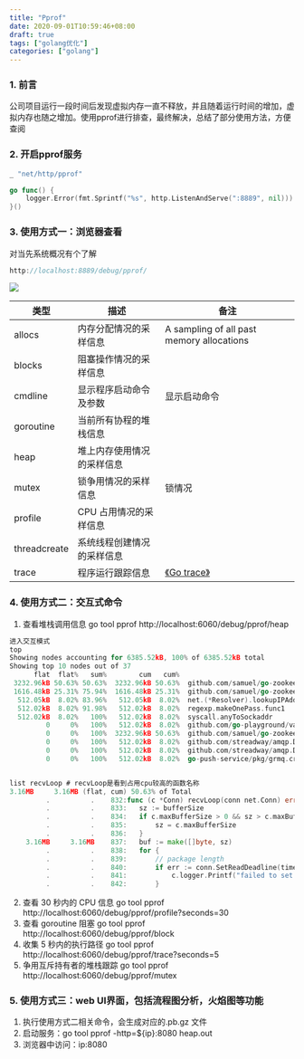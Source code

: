 ```yaml
---
title: "Pprof"
date: 2020-09-01T10:59:46+08:00
draft: true
tags: ["golang优化"]
categories: ["golang"]
---
```


### 1. 前言

公司项目运行一段时间后发现虚拟内存一直不释放，并且随着运行时间的增加，虚拟内存也随之增加。使用pprof进行排查，最终解决，总结了部分使用方法，方便查阅

### 2. 开启pprof服务
```go
_ "net/http/pprof"

go func() {
	logger.Error(fmt.Sprintf("%s", http.ListenAndServe(":8889", nil)))
}()
```

### 3. 使用方式一：浏览器查看
对当先系统概况有个了解
```go
http://localhost:8889/debug/pprof/
```
![](/images/golang/pprof01.jpg)

|类型	|描述	|备注|
|----|----|----|
|allocs|内存分配情况的采样信息|A sampling of all past memory allocations
|blocks|	阻塞操作情况的采样信息	| 
|cmdline	|显示程序启动命令及参数	|显示启动命令
|goroutine	|当前所有协程的堆栈信息	|
|heap	|堆上内存使用情况的采样信息	|
|mutex	|锁争用情况的采样信息|锁情况
|profile	|CPU 占用情况的采样信息	| 
|threadcreate	|系统线程创建情况的采样信息	|
|trace	|程序运行跟踪信息	|[《Go trace》](https://mp.weixin.qq.com/s/I9xSMxy32cALSNQAN8wlnQ)

### 4. 使用方式二：交互式命令
1. 查看堆栈调用信息
go tool pprof http://localhost:6060/debug/pprof/heap
```go
进入交互模式
top
Showing nodes accounting for 6385.52kB, 100% of 6385.52kB total
Showing top 10 nodes out of 37
      flat  flat%   sum%        cum   cum%
 3232.96kB 50.63% 50.63%  3232.96kB 50.63%  github.com/samuel/go-zookeeper/zk.(*Conn).recvLoop
 1616.48kB 25.31% 75.94%  1616.48kB 25.31%  github.com/samuel/go-zookeeper/zk.Connect
  512.05kB  8.02% 83.96%   512.05kB  8.02%  net.(*Resolver).lookupIPAddr
  512.02kB  8.02% 91.98%   512.02kB  8.02%  regexp.makeOnePass.func1
  512.02kB  8.02%   100%   512.02kB  8.02%  syscall.anyToSockaddr
         0     0%   100%   512.02kB  8.02%  github.com/go-playground/validator/v10.init
         0     0%   100%  3232.96kB 50.63%  github.com/samuel/go-zookeeper/zk.(*Conn).loop.func2
         0     0%   100%   512.02kB  8.02%  github.com/streadway/amqp.DefaultDial.func1
         0     0%   100%   512.02kB  8.02%  github.com/streadway/amqp.DialConfig
         0     0%   100%   512.02kB  8.02%  go-push-service/pkg/grmq.createConnect


list recvLoop # recvLoop是看到占用cpu较高的函数名称     
3.16MB     3.16MB (flat, cum) 50.63% of Total
         .          .    832:func (c *Conn) recvLoop(conn net.Conn) error {
         .          .    833:	sz := bufferSize
         .          .    834:	if c.maxBufferSize > 0 && sz > c.maxBufferSize {
         .          .    835:		sz = c.maxBufferSize
         .          .    836:	}
    3.16MB     3.16MB    837:	buf := make([]byte, sz)
         .          .    838:	for {
         .          .    839:		// package length
         .          .    840:		if err := conn.SetReadDeadline(time.Now().Add(c.recvTimeout)); err != nil {
         .          .    841:			c.logger.Printf("failed to set connection deadline: %v", err)
         .          .    842:		}

```
2. 查看 30 秒内的 CPU 信息
go tool pprof http://localhost:6060/debug/pprof/profile?seconds=30
3. 查看 goroutine 阻塞
go tool pprof http://localhost:6060/debug/pprof/block
4. 收集 5 秒内的执行路径
go tool pprof http://localhost:6060/debug/pprof/trace?seconds=5
5. 争用互斥持有者的堆栈跟踪
go tool pprof http://localhost:6060/debug/pprof/mutex

### 5. 使用方式三：web UI界面，包括流程图分析，火焰图等功能
1. 执行使用方式二相关命令，会生成对应的.pb.gz 文件
2. 启动服务：go tool pprof -http=${ip}:8080 heap.out
3. 浏览器中访问：ip:8080

